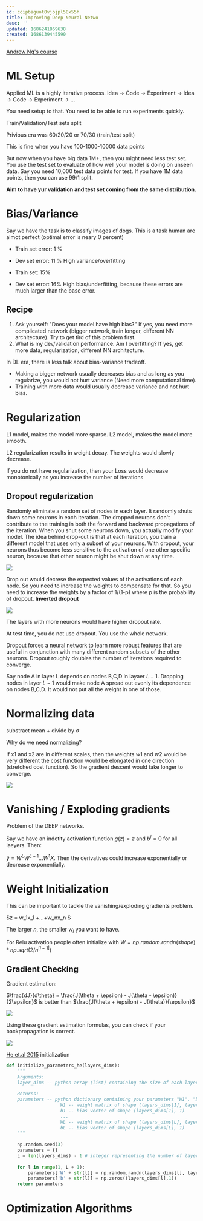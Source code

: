 ```yaml
---
id: ccipbaguot0vjojpl58x55h
title: Improving Deep Neural Netwo
desc: ''
updated: 1686241869638
created: 1686139445590
---
```

[Andrew Ng's course](https://www.coursera.org/learn/deep-neural-network?specialization=deep-learning#syllabus)


# ML Setup

Applied ML is a highly iterative process. Idea -> Code -> Experiment -> Idea -> Code -> Experiment -> ...

You need setup to that. You need to be able to run experiments quickly.

Train/Validation/Test sets split

Privious era was 60/20/20 or 70/30 (train/test split)

This is fine when you have 100-1000-10000 data points

But now when you have big data 1M+, then you might need less test set. You use the test set to evaluate of how well your model is doing on unseen data. Say you need 10,000 test data points for test. If you have 1M data points, then you can use 99/1 split.


**Aim to have yur validation and test set coming from the same distribution.**

# Bias/Variance

Say we have the task is to classify images of dogs. This is a task human are almot perfect (optimal error is neary 0 percent)

- Train set error: 1 %
- Dev set error: 11 % 
High variance/overfitting

- Train set: 15%
- Dev set error: 16%
High bias/underfitting, because these errors are much larger than the base error.

## Recipe

1. Ask yourself: "Does your model have high bias?" If yes, you need more complicated network (bigger network, train longer, different NN architecture). Try to get tird of this problem first.
2. What is my dev/validation performance. Am I overfitting? If yes, get more data, regularization, different NN architecture.

In DL era, there is less talk about bias-variance tradeoff. 
- Making a bigger network usually decreases bias and as long as you regularize, you would not hurt variance (Need more computational time).
- Training with more data would usually decrease variance and not hurt bias.

# Regularization
L1 model, makes the model more sparse. L2 model, makes the model more smooth.

L2 regularization results in weight decay. The weights would slowly decrease.

If you do not have regularization, then your Loss would decrease monotonically as you increase the number of iterations

## Dropout regularization

Randomly eliminate a random set of nodes in each layer. It randomly shuts down some neurons in each iteration. The dropped neurons don't contribute to the training in both the forward and backward propagations of the iteration. When you shut some neurons down, you actually modify your model. The idea behind drop-out is that at each iteration, you train a different model that uses only a subset of your neurons. With dropout, your neurons thus become less sensitive to the activation of one other specific neuron, because that other neuron might be shut down at any time. 


![](assets/images/dropout.png)

Drop out would decrese the expected values of the activations of each node. So you need to increase the weights to compensate for that. So you need to increase the weights by a factor of 1/(1-p) where p is the probability of dropout. **Inverted dropout**

![](assets/images/inverted_dropout.png)

The layers with more neurons would have higher dropout rate.

At test time, you do not use dropout. You use the whole network.


Dropout forces a neural network to learn more robust features that are useful in conjunction with many different random subsets of the other neurons. Dropout roughly doubles the number of iterations required to converge.

Say node A in layer L depends on nodes B,C,D in layaer $L-1$. Dropping nodes in layer $L-1$ would make node A spread out evenly its dependence on nodes B,C,D. It would not put all the weight in one of those.

# Normalizing data

substract mean + divide by $\sigma$

Why do we need normalizing?

If x1 and x2 are in different scales, then the weights $w1$ and $w2$ would be very different the cost function would be elongated in one direction (stretched cost function). So the gradient descent would take longer to converge.

![](assets/images/opt_we.png)

# Vanishing / Exploding gradients

Problem of the DEEP networks.

Say we have an indetity activation function $g(z) = z$ and $b^{l}=0$ for all laeyers. Then:

$\hat{y} = W^{L}W^{L-1}...W^{1}X$. Then the derivatives could increase exponentially or decrease exponentially. 

# Weight Initialization

This can be important to tackle the vanishing/exploding gradients problem.

$z = w_1x_1 +...+w_nx_n $

The larger $n$, the smaller $w_i$ you want to have.

For Relu activation people often initialize with $W = np.random.randn(shape) * np.sqrt(2/n^{[l-1]})$

## Gradient Checking

Gradient estimation:

$\frac{dJ}{d\theta} = \frac{J(\theta + \epsilon) - J(\theta - \epsilon)}{2\epsilon}$ is better than $\frac{J(\theta + \epsilon) - J(\theta)}{\epsilon}$


![](assets/images/grad_est.png)

Using these gradient estimation formulas, you can check if your backpropagation is correct.

![](assets/images/grad_check.png)


[He et.al 2015](https://arxiv.org/abs/1502.01852s) initialization


```python
def initialize_parameters_he(layers_dims):
    """
    Arguments:
    layer_dims -- python array (list) containing the size of each layer.
    
    Returns:
    parameters -- python dictionary containing your parameters "W1", "b1", ..., "WL", "bL":
                    W1 -- weight matrix of shape (layers_dims[1], layers_dims[0])
                    b1 -- bias vector of shape (layers_dims[1], 1)
                    ...
                    WL -- weight matrix of shape (layers_dims[L], layers_dims[L-1])
                    bL -- bias vector of shape (layers_dims[L], 1)
    """
    
    np.random.seed(3)
    parameters = {}
    L = len(layers_dims) - 1 # integer representing the number of layers
     
    for l in range(1, L + 1):
        parameters['W' + str(l)] = np.random.randn(layers_dims[l], layers_dims[l-1])*np.sqrt(2/layers_dims[l-1]) # small weights to start with, normal distribution is better than uniform to avoid the extremes, most points in the center where the derivative is larger - see sigmoid function.
        parameters['b' + str(l)] = np.zeros((layers_dims[l],1))
    return parameters

```

# Optimization Algorithms